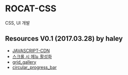 # ROCAT-CSS 

CSS, UI 개발


## Resources V0.1 (2017.03.28) by haley

* [JAVASCRIPT-CDN](https://github.com/rocateer/ROCAT-CSS/wiki/JAVASCRIPT-CDN)
* [스크롤 시 메뉴 활성화](https://github.com/rocateer/ROCAT-CSS/wiki/%EC%8A%A4%ED%81%AC%EB%A1%A4-%EC%8B%9C-%EB%A9%94%EB%89%B4-%ED%99%9C%EC%84%B1%ED%99%94)
* [grid_gallery](https://github.com/rocateer/ROCAT-CSS/tree/master/grid_gallery)
* [circular_progress_bar](https://github.com/rocateer/ROCAT-CSS/tree/master/circular_progress_bar)



